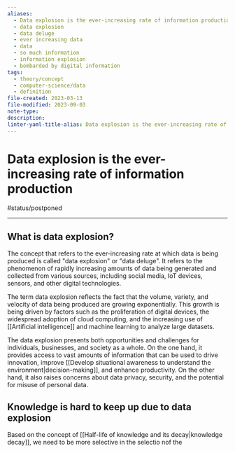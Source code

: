 ```yaml
---
aliases:
  - Data explosion is the ever-increasing rate of information production
  - data explosion
  - data deluge
  - ever increasing data
  - data
  - so much information
  - information explosion
  - bombarded by digital information
tags:
  - theory/concept
  - computer-science/data
  - definition
file-created: 2023-03-13
file-modified: 2023-09-03
note-type: 
description: 
linter-yaml-title-alias: Data explosion is the ever-increasing rate of information production
---
```


# Data explosion is the ever-increasing rate of information production

#status/postponed

---

## What is data explosion?

The concept that refers to the ever-increasing rate at which data is being produced is called "data explosion" or "data deluge". It refers to the phenomenon of rapidly increasing amounts of data being generated and collected from various sources, including social media, IoT devices, sensors, and other digital technologies.

The term data explosion reflects the fact that the volume, variety, and velocity of data being produced are growing exponentially. This growth is being driven by factors such as the proliferation of digital devices, the widespread adoption of cloud computing, and the increasing use of [[Artificial intelligence]] and machine learning to analyze large datasets.

The data explosion presents both opportunities and challenges for individuals, businesses, and society as a whole. On the one hand, it provides access to vast amounts of information that can be used to drive innovation, improve [[Develop situational awareness to understand the environment|decision-making]], and enhance productivity. On the other hand, it also raises concerns about data privacy, security, and the potential for misuse of personal data.

## Knowledge is hard to keep up due to data explosion

Based on the concept of [[Half-life of knowledge and its decay|knowledge decay]], we need to be more selective in the selectio nof the
